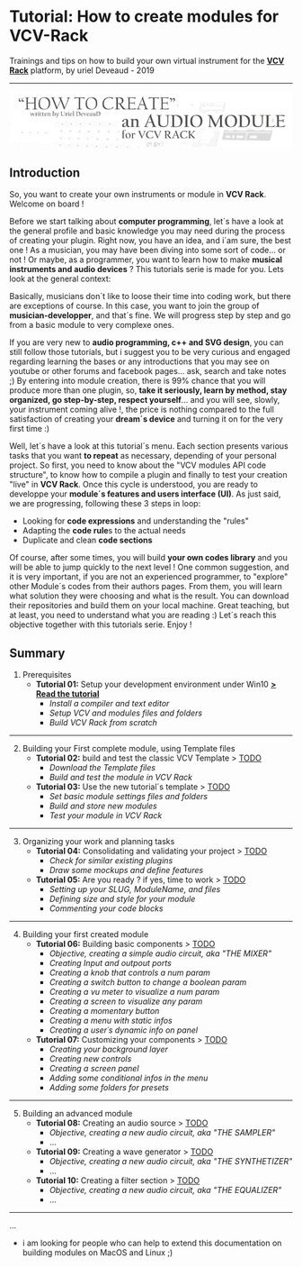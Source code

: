 # Tutorial: How to create modules for VCV-Rack
Trainings and tips on how to build your own virtual instrument for the [**VCV Rack**](https://vcvrack.com/) platform, by uriel Deveaud - 2019

---

![](tutorials/images/header.jpg)

## Introduction

So, you want to create your own instruments or module in **VCV Rack**. Welcome on board !

Before we start talking about **computer programming**, let´s have a look at the general profile and basic knowledge you may need during the process of creating your plugin. Right now, you have an idea, and i´am sure, the best one ! As a musician, you may have been diving into some sort of code... or not ! Or maybe, as a programmer, you want to learn how to make **musical instruments and audio devices** ? This tutorials serie is made for you. Lets look at the general context:

Basically, musicians don´t like to loose their time into coding work, but there are exceptions of course.
In this case, you want to join the group of **musician-developper**, and that´s fine. We will progress step by step and go from a basic module to very complexe ones.

If you are very new to **audio programming, c++ and SVG design**, you can still follow those tutorials, but i suggest you to be very curious and engaged regarding learning the bases or any introductions that you may see on  youtube or other forums and facebook pages... ask, search and take notes ;) By entering into module creation, there is 99% chance that you will produce more than one plugin, so, **take it seriously, learn by method, stay organized, go step-by-step, respect yourself**... and you will see, slowly, your instrument coming alive !, the price is nothing compared to the full satisfaction of creating your **dream´s device** and turning it on for the very first time :)

Well, let´s have a look at this tutorial´s menu. Each section presents various tasks that you want **to repeat** as necessary, depending of your personal project. So first, you need to know about the "VCV modules API code structure", to know how to compile a plugin and finally to test your creation "live" in **VCV Rack**. Once this cycle is understood, you are ready to developpe your **module´s features and users interface (UI)**. As just said, we are progressing, following these 3 steps in loop: 

* Looking for **code expressions** and understanding the "rules"
* Adapting the **code rule**s to the actual needs
* Duplicate and clean **code sections**

Of course, after some times, you will build **your own codes library** and you will be able to jump quickly to the next level !
One common suggestion, and it is very important, if you are not an experienced programmer, to "explore" other Module´s codes from their authors pages. From them, you will learn what solution they were choosing and what is the result. You can download their repositories and build them on your local machine. Great teaching, but at least, you need to understand what you are reading :) Let´s reach this objective together with this tutorials serie. Enjoy !

## Summary

1. Prerequisites
   - **Tutorial 01:** Setup your development environment under Win10 [**> Read the tutorial**](tutorials/tutorial_1.md)
     - _Install a compiler and text editor_
     - _Setup VCV and modules files and folders_
     - _Build VCV Rack from scratch_
 
 ---
 
2. Building your First complete module, using Template files
   - **Tutorial 02:** build and test the classic VCV Template > [TODO](https://)
     - _Download the Template files_
     - _Build and test the module in VCV Rack_
   - **Tutorial 03:** Use the new tutorial´s template > [TODO](https://)
     - _Set basic module settings files and folders_
     - _Build and store new modules_
     - _Test your module in VCV Rack_

---

3. Organizing your work and planning tasks
   - **Tutorial 04:** Consolidating and validating your project > [TODO](https://)
     - _Check for similar existing plugins_
     - _Draw some mockups and define features_
   - **Tutorial 05:** Are you ready ? if yes, time to work > [TODO](https://)
     - _Setting up your SLUG, ModuleName, and files_
     - _Defining size and style for your module_
     - _Commenting your code blocks_

---

4. Building your first created module
   - **Tutorial 06:** Building basic components > [TODO](https://)
     - _Objective, creating a simple audio circuit, aka "THE MIXER"_
     - _Creating Input and outpout ports_
     - _Creating a knob that controls a num param_
     - _Creating a switch button to change a boolean param_
     - _Creating a vu meter to visualize a num param_
     - _Creating a screen to visualize any param_
     - _Creating a momentary button_
     - _Creating a menu with static infos_
     - _Creating a user´s dynamic info on panel_
   - **Tutorial 07:** Customizing your components > [TODO](https://)
     - _Creating your background layer_
     - _Creating new controls_
     - _Creating a screen panel_
     - _Adding some conditional infos in the menu_
     - _Adding some folders for presets_

---

5. Building an advanced module
   - **Tutorial 08:** Creating an audio source > [TODO](https://)
     - _Objective, creating a new audio circuit, aka "THE SAMPLER"_
     - ...
   - **Tutorial 09:** Creating a wave generator > [TODO](https://)
     - _Objective, creating a new audio circuit, aka "THE SYNTHETIZER"_
     - ...
   - **Tutorial 10:** Creating a filter section > [TODO](https://)
     - _Objective, creating a new audio circuit, aka "THE EQUALIZER"_
     - ...
  
---

...

- i am looking for people who can help to extend this documentation on building modules on MacOS and Linux ;)

